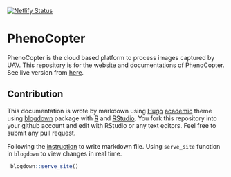 [![Netlify Status](https://api.netlify.com/api/v1/badges/ba66c169-bca4-4303-9518-2c2700d47cad/deploy-status)](https://app.netlify.com/sites/phenocopter/deploys)


# PhenoCopter

PhenoCopter is the cloud based platform to process images captured by UAV. This repository is for the website and documentations of PhenoCopter. See live version from [here](https://phenocopter.bangyou.me/).

## Contribution 

This documentation is wrote by markdown using [Hugo](https://gohugo.io/) [academic](https://sourcethemes.com/academic/) theme using [blogdown](https://bookdown.org/yihui/blogdown/) package with [R](https://www.r-project.org/) and [RStudio](https://rstudio.com/). You fork this repository into your github account and edit with RStudio or any text editors. Feel free to submit any pull request. 

Following the [instruction](https://sourcethemes.com/academic/docs/writing-markdown-latex/) to write markdown file. Using `serve_site` function in `blogdown` to view changes in real time.

```r
 blogdown::serve_site()
```
